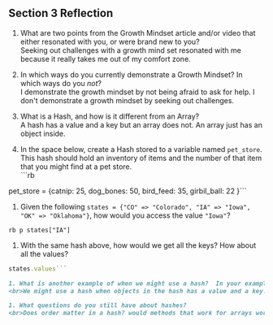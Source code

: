## Section 3 Reflection

1. What are two points from the Growth Mindset article and/or video that either resonated with you, or were brand new to you?
<br> Seeking out challenges with a growth mind set resonated with me because it really takes me out of my comfort zone.

1. In which ways do you currently demonstrate a Growth Mindset? In which ways do you _not_?
<br> I demonstrate the growth mindset by not being afraid to ask for help. I don't demonstrate a growth mindset by seeking out challenges.

1. What is a Hash, and how is it different from an Array?
<br>A hash has a value and a key but an array does not. An array just has an object inside.

1. In the space below, create a Hash stored to a variable named `pet_store`.  This hash should hold an inventory of items and the number of that item that you might find at a pet store.
<br>```rb

pet_store = {catnip: 25, dog_bones: 50, bird_feed: 35, girbil_ball: 22 }```

1. Given the following `states = {"CO" => "Colorado", "IA" => "Iowa", "OK" => "Oklahoma"}`, how would you access the value `"Iowa"`?

```rb p states["IA"]```

1. With the same hash above, how would we get all the keys?  How about all the values?


```rb states.keys
states.values```

1. What is another example of when we might use a hash?  In your example, why is a hash better than an array?
<br>We might use a hash when objects in the hash has a value and a key. It's better than an array because it's more than just an object.

1. What questions do you still have about hashes?
<br>Does order matter in a hash? would methods that work for arrays work for hashes?
